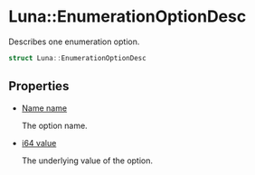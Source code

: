 # Luna::EnumerationOptionDesc
Describes one enumeration option. 

```c++
struct Luna::EnumerationOptionDesc
```

## Properties
* [Name name](struct_luna_1_1_enumeration_option_desc_1a7082db574ba2d2d69ccafb060398b7d8.md)

    The option name. 

* [i64 value](struct_luna_1_1_enumeration_option_desc_1a3239af10992676646c485fff201b58e2.md)

    The underlying value of the option. 

